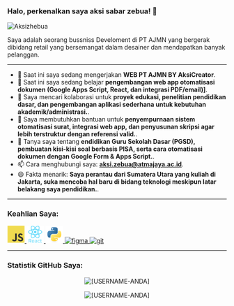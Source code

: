 ### Halo, perkenalkan saya aksi sabar zebua! 👋

<p align="left"> <img src="https://komarev.com/ghpvc/?username= Aksizhebua &label=Profile%20views&color=0e75b6&style=flat" alt="Aksizhebua" /> </p>

Saya adalah seorang bussniss Develoment di PT AJMN yang bergerak dibidang retail yang bersemangat dalam desainer dan mendapatkan banyak pelanggan.

---

- 🔭 Saat ini saya sedang mengerjakan **WEB PT AJMN BY AksiCreator**.
- 🌱 Saat ini saya sedang belajar **pengembangan web app otomatisasi dokumen (Google Apps Script, React, dan integrasi PDF/email)]**.
- 👯 Saya mencari kolaborasi untuk **proyek edukasi, penelitian pendidikan dasar, dan pengembangan aplikasi sederhana untuk kebutuhan akademik/administrasi.**.
- 🤔 Saya membutuhkan bantuan untuk **penyempurnaan sistem otomatisasi surat, integrasi web app, dan penyusunan skripsi agar lebih terstruktur dengan referensi valid.**.
- 💬 Tanya saya tentang **endidikan Guru Sekolah Dasar (PGSD), pembuatan kisi-kisi soal berbasis PISA, serta cara otomatisasi dokumen dengan Google Form & Apps Script.**.
- 📫 Cara menghubungi saya: **aksi.zebua@atmajaya.ac.id**.
- 😄 Fakta menarik: **Saya perantau dari Sumatera Utara yang kuliah di Jakarta, suka mencoba hal baru di bidang teknologi meskipun latar belakang saya pendidikan.**.

---

<h3 align="left">Keahlian Saya:</h3>
<p align="left">
    <a href="https://developer.mozilla.org/en-US/docs/Web/JavaScript" target="_blank" rel="noreferrer"> <img src="https://raw.githubusercontent.com/devicons/devicon/master/icons/javascript/javascript-original.svg" alt="javascript" width="40" height="40"/> </a>
    <a href="https://reactjs.org/" target="_blank" rel="noreferrer"> <img src="https://raw.githubusercontent.com/devicons/devicon/master/icons/react/react-original-wordmark.svg" alt="react" width="40" height="40"/> </a>
    <a href="https://www.python.org" target="_blank" rel="noreferrer"> <img src="https://raw.githubusercontent.com/devicons/devicon/master/icons/python/python-original.svg" alt="python" width="40" height="40"/> </a>
    <a href="https://www.figma.com/" target="_blank" rel="noreferrer"> <img src="https://www.vectorlogo.zone/logos/figma/figma-icon.svg" alt="figma" width="40" height="40"/> </a>
    <a href="https://git-scm.com/" target="_blank" rel="noreferrer"> <img src="https://www.vectorlogo.zone/logos/git-scm/git-scm-icon.svg" alt="git" width="40" height="40"/> </a>
</p>

---

<h3 align="left">Statistik GitHub Saya:</h3>
<p align="center">
    <img align="center" src="https://github-readme-stats.vercel.app/api?username=[USERNAME-ANDA]&show_icons=true&locale=en&theme=tokyonight" alt="[USERNAME-ANDA]" />
</p>
<p align="center">
    <img align="center" src="https://github-readme-stats.vercel.app/api/top-langs?username=[USERNAME-ANDA]&show_icons=true&locale=en&layout=compact&theme=tokyonight" alt="[USERNAME-ANDA]" />
</p>
